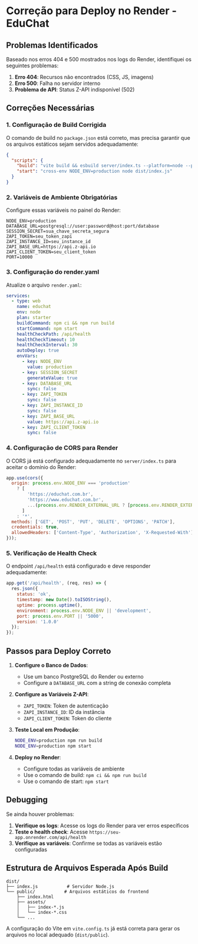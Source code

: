 # Correção para Deploy no Render - EduChat

## Problemas Identificados

Baseado nos erros 404 e 500 mostrados nos logs do Render, identifiquei os seguintes problemas:

1. **Erro 404**: Recursos não encontrados (CSS, JS, imagens)
2. **Erro 500**: Falha no servidor interno
3. **Problema de API**: Status Z-API indisponível (502)

## Correções Necessárias

### 1. Configuração de Build Corrigida

O comando de build no `package.json` está correto, mas precisa garantir que os arquivos estáticos sejam servidos adequadamente:

```json
{
  "scripts": {
    "build": "vite build && esbuild server/index.ts --platform=node --packages=external --bundle --format=esm --outdir=dist",
    "start": "cross-env NODE_ENV=production node dist/index.js"
  }
}
```

### 2. Variáveis de Ambiente Obrigatórias

Configure essas variáveis no painel do Render:

```
NODE_ENV=production
DATABASE_URL=postgresql://user:password@host:port/database
SESSION_SECRET=sua_chave_secreta_segura
ZAPI_TOKEN=seu_token_zapi
ZAPI_INSTANCE_ID=seu_instance_id
ZAPI_BASE_URL=https://api.z-api.io
ZAPI_CLIENT_TOKEN=seu_client_token
PORT=10000
```

### 3. Configuração do render.yaml

Atualize o arquivo `render.yaml`:

```yaml
services:
  - type: web
    name: educhat
    env: node
    plan: starter
    buildCommand: npm ci && npm run build
    startCommand: npm start
    healthCheckPath: /api/health
    healthCheckTimeout: 10
    healthCheckInterval: 30
    autoDeploy: true
    envVars:
      - key: NODE_ENV
        value: production
      - key: SESSION_SECRET
        generateValue: true
      - key: DATABASE_URL
        sync: false
      - key: ZAPI_TOKEN
        sync: false
      - key: ZAPI_INSTANCE_ID
        sync: false
      - key: ZAPI_BASE_URL
        value: https://api.z-api.io
      - key: ZAPI_CLIENT_TOKEN
        sync: false
```

### 4. Configuração de CORS para Render

O CORS já está configurado adequadamente no `server/index.ts` para aceitar o domínio do Render:

```javascript
app.use(cors({
  origin: process.env.NODE_ENV === 'production' 
    ? [
        'https://educhat.com.br', 
        'https://www.educhat.com.br', 
        ...(process.env.RENDER_EXTERNAL_URL ? [process.env.RENDER_EXTERNAL_URL] : [])
      ] 
    : '*',
  methods: ['GET', 'POST', 'PUT', 'DELETE', 'OPTIONS', 'PATCH'],
  credentials: true,
  allowedHeaders: ['Content-Type', 'Authorization', 'X-Requested-With']
}));
```

### 5. Verificação de Health Check

O endpoint `/api/health` está configurado e deve responder adequadamente:

```javascript
app.get('/api/health', (req, res) => {
  res.json({
    status: 'ok',
    timestamp: new Date().toISOString(),
    uptime: process.uptime(),
    environment: process.env.NODE_ENV || 'development',
    port: process.env.PORT || '5000',
    version: '1.0.0'
  });
});
```

## Passos para Deploy Correto

1. **Configure o Banco de Dados**: 
   - Use um banco PostgreSQL do Render ou externo
   - Configure a `DATABASE_URL` com a string de conexão completa

2. **Configure as Variáveis Z-API**:
   - `ZAPI_TOKEN`: Token de autenticação
   - `ZAPI_INSTANCE_ID`: ID da instância
   - `ZAPI_CLIENT_TOKEN`: Token do cliente

3. **Teste Local em Produção**:
   ```bash
   NODE_ENV=production npm run build
   NODE_ENV=production npm start
   ```

4. **Deploy no Render**:
   - Configure todas as variáveis de ambiente
   - Use o comando de build: `npm ci && npm run build`
   - Use o comando de start: `npm start`

## Debugging

Se ainda houver problemas:

1. **Verifique os logs**: Acesse os logs do Render para ver erros específicos
2. **Teste o health check**: Acesse `https://seu-app.onrender.com/api/health`
3. **Verifique as variáveis**: Confirme se todas as variáveis estão configuradas

## Estrutura de Arquivos Esperada Após Build

```
dist/
├── index.js           # Servidor Node.js
└── public/           # Arquivos estáticos do frontend
    ├── index.html
    ├── assets/
    │   ├── index-*.js
    │   └── index-*.css
    └── ...
```

A configuração do Vite em `vite.config.ts` já está correta para gerar os arquivos no local adequado (`dist/public`).